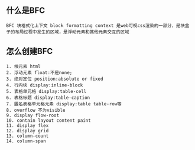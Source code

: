## 什么是BFC
    BFC 块格式化上下文 block formatting context 是web可视css渲染的一部分，是块盒子的布局过程中发生的区域，是浮动元素和其他元素交互的区域

##  怎么创建BFC

    1. 根元素 html
    2. 浮动元素 float:不是none;
    3. 绝对定位 position:absolute or fixed
    4. 行内块 display:inline-block
    5. 表格单元格 display:table-cell
    6. 表格标题 display:table-caption
    7. 匿名表格单元格元素 display:table table-row等
    8. overflow 不为visible
    9. display flow-root
    10. contain layout content paint
    11. display flex
    12. display grid
    13. column-count
    14. column-span
